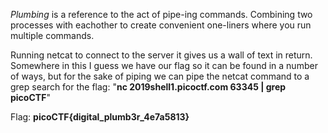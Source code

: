*Plumbing* is a reference to the act of pipe-ing commands. Combining two processes with eachother to create 
convenient one-liners where you run multiple commands.

Running netcat to connect to the server it gives us a wall of text in return. Somewhere in this I guess we
have our flag so it can be found in a number of ways, but for the sake of piping we can pipe the netcat
command to a grep search for the flag:
"**nc 2019shell1.picoctf.com 63345 | grep picoCTF**"

Flag:
**picoCTF{digital_plumb3r_4e7a5813}**

